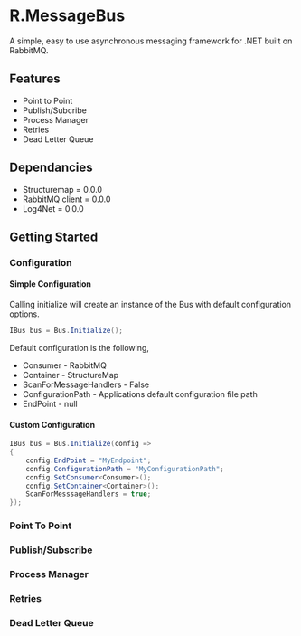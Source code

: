 # R.MessageBus
A simple, easy to use asynchronous messaging framework for .NET built on RabbitMQ.

## Features
* Point to Point
* Publish/Subcribe
* Process Manager
* Retries
* Dead Letter Queue

## Dependancies
* Structuremap = 0.0.0
* RabbitMQ client = 0.0.0
* Log4Net = 0.0.0

## Getting Started

### Configuration

#### Simple Configuration

Calling initialize will create an instance of the Bus with default configuration options.  

```c#
IBus bus = Bus.Initialize();
```

Default configuration is the following,

* Consumer - RabbitMQ
* Container - StructureMap
* ScanForMessageHandlers - False
* ConfigurationPath - Applications default configuration file path
* EndPoint - null

#### Custom Configuration

```c#
IBus bus = Bus.Initialize(config =>
{
    config.EndPoint = "MyEndpoint";
    config.ConfigurationPath = "MyConfigurationPath";
    config.SetConsumer<Consumer>();
    config.SetContainer<Container>();
    ScanForMesssageHandlers = true;
});
```

### Point To Point

### Publish/Subscribe

### Process Manager

### Retries

### Dead Letter Queue
